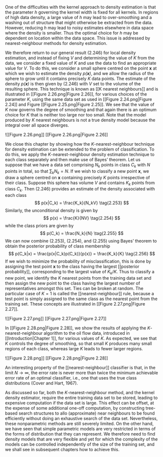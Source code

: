 One of the difficulties with the kernel approach to density estimation is that the parameter *h* governing the kernel width is fixed for all kernels. In regions of high data density, a large value of *h* may lead to over-smoothing and a washing out of structure that might otherwise be extracted from the data. However, reducing *h* may lead to noisy estimates elsewhere in data space where the density is smaller. Thus the optimal choice for *h* may be dependent on location within the data space. This issue is addressed by nearest-neighbour methods for density estimation.

We therefore return to our general result (2.246) for local density estimation, and instead of fixing *V* and determining the value of *K* from the data, we consider a fixed value of *K* and use the data to find an appropriate value for *V*. To do this, we consider a small sphere centred on the point **x** at which we wish to estimate the density *p(**x**)*, and we allow the radius of the sphere to grow until it contains precisely *K* data points. The estimate of the density *p(**x**)* is then given by (2.246) with *V* set to the volume of the resulting sphere. This technique is known as [[K nearest neighbours]] and is illustrated in [[Figure 2.26.png|Figure 2.26]], for various choices of the parameter *K*, using the same data set as used in [[Figure 2.24.png|Figure 2.24]] and Figure [[Figure 2.25.png|Figure 2.25]]. We see that the value of *K* now governs the degree of smoothing and that again there is an optimum choice for *K* that is neither too large nor too small. Note that the model produced by *K* nearest neighbours is not a true density model because the integral over all space diverges.

![[Figure 2.26.png]]
[[Figure 2.26.png|Figure 2.26]]

We close this chapter by showing how the *K*-nearest-neighbour technique for density estimation can be extended to the problem of classification. To do this, we apply the *K*-nearest-neighbour density estimation technique to each class separately and then make use of Bayes’ theorem. Let us suppose that we have a data set comprising $N_k$ points in class $C_k$ with *N* points in total, so that $\sum_k N_k = N$. If we wish to classify a new point **x**, we draw a sphere centred on **x** containing precisely *K* points irrespective of their class. Suppose this sphere has volume *V* and contains $K_k$ points from class $C_k$. Then (2.246) provides an estimate of the density associated with each class
$$
p(x|C_k) = \frac{K_k}{N_kV}
\tag{2.253}
$$
Similarly, the unconditional density is given by
$$
p(x) = \frac{K}{NV}
\tag{2.254}
$$
while the class priors are given by
$$
p(C_k) = \frac{N_k}{N}
\tag{2.255}
$$
We can now combine (2.253), (2.254), and (2.255) using Bayes’ theorem to obtain the posterior probability of class membership
$$
p(C_k|x) = \frac{p(x|C_k)p(C_k)}{p(x)} = \frac{K_k}{K}
\tag{2.256}
$$
If we wish to minimize the probability of misclassification, this is done by assigning the test point **x** to the class having the largest [[posterior probability]], corresponding to the largest value of $K_k/K$. Thus to classify a new point, we identify the *K* nearest points from the training data set and then assign the new point to the class having the largest number of representatives amongst this set. Ties can be broken at random. The particular case of $K = 1$ is called the [[nearest-neighbour]] rule, because a test point is simply assigned to the same class as the nearest point from the training set. These concepts are illustrated in [[Figure 2.27.png|Figure 2.27]].

![[Figure 2.27.png]]
[[Figure 2.27.png|Figure 2.27]]

In [[Figure 2.28.png|Figure 2.28]], we show the results of applying the *K*-nearest-neighbour algorithm to the oil flow data, introduced in [[Introduction|Chapter 1]], for various values of *K*. As expected, we see that *K* controls the degree of smoothing, so that small *K* produces many small regions of each class, whereas large *K* leads to fewer larger regions.

![[Figure 2.28.png]]
[[Figure 2.28.png|Figure 2.28]]

An interesting property of the [[nearest-neighbour]] classifier is that, in the limit $N \rightarrow \infty$, the error rate is never more than twice the minimum achievable error rate of an optimal classifier, i.e., one that uses the true class distributions (Cover and Hart, 1967).

As discussed so far, both the *K*-nearest-neighbour method, and the kernel density estimator, require the entire training data set to be stored, leading to expensive computation if the data set is large. This effect can be offset, at the expense of some additional one-off computation, by constructing tree-based search structures to allo (approximate) near neighbours to be found efficiently without doing an exhaustive search of the data set. Nevertheless, these nonparametric methods are still severely limited. On the other hand, we have seen that simple parametric models are very restricted in terms of the forms of distribution that they can represent. We therefore need to find density models that are very flexible and yet for which the complexity of the models can be controlled independently of the size of the training set, and we shall see in subsequent chapters how to achieve this.